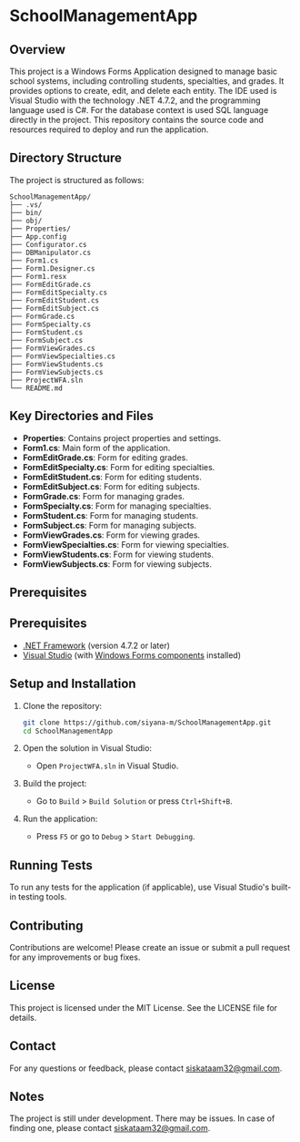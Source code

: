 # SchoolManagementApp

## Overview

This project is a Windows Forms Application designed to manage basic school systems, including controlling students, specialties, and grades. It provides options to create, edit, and delete each entity. The IDE used is Visual Studio with the technology .NET 4.7.2, and the programming language used is C#. For the database context is used SQL language directly in the project. This repository contains the source code and resources required to deploy and run the application.

## Directory Structure

The project is structured as follows:

```
SchoolManagementApp/
├── .vs/
├── bin/
├── obj/
├── Properties/
├── App.config
├── Configurator.cs
├── DBManipulator.cs
├── Form1.cs
├── Form1.Designer.cs
├── Form1.resx
├── FormEditGrade.cs
├── FormEditSpecialty.cs
├── FormEditStudent.cs
├── FormEditSubject.cs
├── FormGrade.cs
├── FormSpecialty.cs
├── FormStudent.cs
├── FormSubject.cs
├── FormViewGrades.cs
├── FormViewSpecialties.cs
├── FormViewStudents.cs
├── FormViewSubjects.cs
├── ProjectWFA.sln
└── README.md
```

## Key Directories and Files

- **Properties**: Contains project properties and settings.
- **Form1.cs**: Main form of the application.
- **FormEditGrade.cs**: Form for editing grades.
- **FormEditSpecialty.cs**: Form for editing specialties.
- **FormEditStudent.cs**: Form for editing students.
- **FormEditSubject.cs**: Form for editing subjects.
- **FormGrade.cs**: Form for managing grades.
- **FormSpecialty.cs**: Form for managing specialties.
- **FormStudent.cs**: Form for managing students.
- **FormSubject.cs**: Form for managing subjects.
- **FormViewGrades.cs**: Form for viewing grades.
- **FormViewSpecialties.cs**: Form for viewing specialties.
- **FormViewStudents.cs**: Form for viewing students.
- **FormViewSubjects.cs**: Form for viewing subjects.

## Prerequisites

## Prerequisites

- [.NET Framework](https://dotnet.microsoft.com/download/dotnet-framework) (version 4.7.2 or later)
- [Visual Studio](https://visualstudio.microsoft.com/) (with [Windows Forms components](https://docs.microsoft.com/en-us/visualstudio/get-started/csharp/tutorial-winforms?view=vs-2022) installed)


## Setup and Installation

1. Clone the repository:
    ```sh
    git clone https://github.com/siyana-m/SchoolManagementApp.git
    cd SchoolManagementApp
    ```

2. Open the solution in Visual Studio:
    - Open `ProjectWFA.sln` in Visual Studio.

3. Build the project:
    - Go to `Build` > `Build Solution` or press `Ctrl+Shift+B`.

4. Run the application:
    - Press `F5` or go to `Debug` > `Start Debugging`.


## Running Tests

To run any tests for the application (if applicable), use Visual Studio's built-in testing tools.

## Contributing

Contributions are welcome! Please create an issue or submit a pull request for any improvements or bug fixes.

## License

This project is licensed under the MIT License. See the LICENSE file for details.

## Contact

For any questions or feedback, please contact siskataam32@gmail.com.

## Notes

The project is still under development. There may be issues. In case of finding one, please contact siskataam32@gmail.com.

